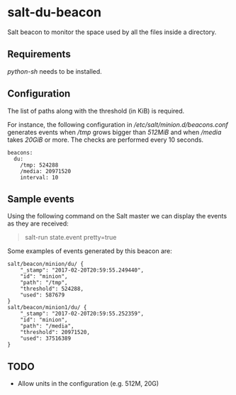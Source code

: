 # salt-du-beacon

Salt beacon to monitor the space used by all the files inside a directory.

## Requirements

_python-sh_ needs to be installed.

## Configuration

The list of paths along with the threshold (in KiB) is required.

For instance, the following configuration in _/etc/salt/minion.d/beacons.conf_
generates events when _/tmp_ grows bigger than _512MiB_ and
when _/media_ takes _20GiB_ or more.
The checks are performed every 10 seconds.

```
beacons:
  du:
    /tmp: 524288
    /media: 20971520
    interval: 10
```

## Sample events

Using the following command on the Salt master we can
display the events as they are received:

> salt-run state.event pretty=true

Some examples of events generated by this beacon are:

```
salt/beacon/minion/du/ {
    "_stamp": "2017-02-20T20:59:55.249440",
    "id": "minion",
    "path": "/tmp",
    "threshold": 524288,
    "used": 587679
}
salt/beacon/minion1/du/ {
    "_stamp": "2017-02-20T20:59:55.252359",
    "id": "minion",
    "path": "/media",
    "threshold": 20971520,
    "used": 37516389
}
```

## TODO

* Allow units in the configuration (e.g. 512M, 20G)
